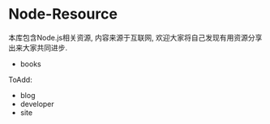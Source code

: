 Node-Resource
=
本库包含Node.js相关资源, 内容来源于互联网, 欢迎大家将自己发现有用资源分享出来大家共同进步.

* books

ToAdd:

* blog
* developer
* site
